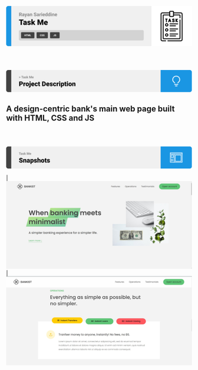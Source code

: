 <img src="./readme/title1.svg"/>

<br><br>

<!-- project philosophy -->
<img src="./readme/title2.svg"/>

## A design-centric bank's main web page built with HTML, CSS and JS

<br><br>

<!-- Prototyping -->
<img src="./readme/title3.svg"/>

| ![Landing](./readme/demo.jpg)
| ![Landing](./readme/demo2.jpg)
